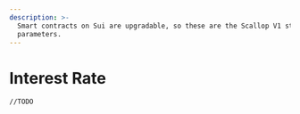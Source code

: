 ```yaml
---
description: >-
  Smart contracts on Sui are upgradable, so these are the Scallop V1 starting
  parameters.
---
```


# Interest Rate

`//TODO`
